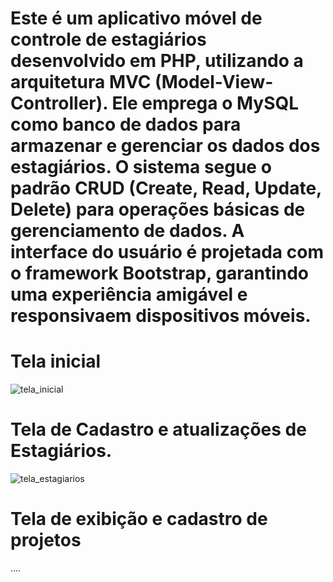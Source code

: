 # Este é um aplicativo móvel de controle de estagiários desenvolvido em PHP, utilizando a arquitetura MVC (Model-View-Controller). Ele emprega o MySQL como banco de dados para armazenar e gerenciar os dados dos estagiários. O sistema segue o padrão CRUD (Create, Read, Update, Delete) para operações básicas de gerenciamento de dados. A interface do usuário é projetada com o framework Bootstrap, garantindo uma experiência amigável e responsivaem dispositivos móveis.

# Tela inicial
![tela_inicial](https://github.com/IsaqueMarley/Controle_Estagiarios_php/assets/116613395/1b650eab-fec8-42b1-b801-1be7b450659f)

# Tela de Cadastro e atualizações de Estagiários.
![tela_estagiarios](https://github.com/IsaqueMarley/Controle_Estagiarios_php/assets/116613395/585290cf-bfc2-40dd-8361-ae4f7343dfc4)

# Tela de exibição e cadastro de projetos
....

